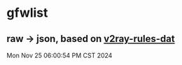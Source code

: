 # gfwlist
## raw -> json, based on [v2ray-rules-dat](https://github.com/Loyalsoldier/v2ray-rules-dat)
Mon Nov 25 06:00:54 PM CST 2024

